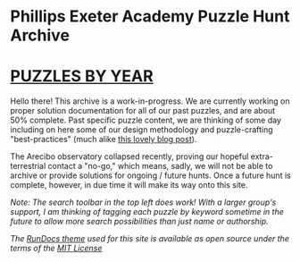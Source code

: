 # Phillips Exeter Academy Puzzle Hunt Archive

# [PUZZLES BY YEAR](puzzles-by-year/)

Hello there! This archive is a work-in-progress. We are currently working on proper solution documentation for all of our past puzzles, and are about 50% complete. Past specific puzzle content, we are thinking of some day including on here some of our design methodology and puzzle-crafting "best-practices" (much alike [this lovely blog post](http://web.mit.edu/dwilson/www/puzzles/puzzlewriting.html)). 

The Arecibo observatory collapsed recently, proving our hopeful extra-terrestrial contact a "no-go," which means, sadly, we will not be able to archive or provide solutions for ongoing / future hunts. Once a future hunt is complete, however, in due time it will make its way onto this site.

*Note: The search toolbar in the top left does work! With a larger group's support, I am thinking of tagging each puzzle by keyword sometime in the future to allow more search possibilities than just name or authorship.*

*The [RunDocs theme](https://rundocs.io/) used for this site is available as open source under the terms of the [MIT License](https://www.mit.edu/~amini/LICENSE.md)*
